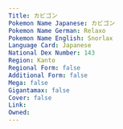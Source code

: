 ```yaml
---
﻿Title: カビゴン
Pokemon Name Japanese: カビゴン
Pokemon Name German: Relaxo
Pokemon Name English: Snorlax
Language Card: Japanese
National Dex Number: 143
Region: Kanto
Regional Form: false
Additional Form: false
Mega: false
Gigantamax: false
Cover: false
Link: 
Owned: 
---
```

